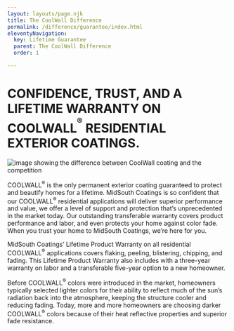 ```yaml
---
layout: layouts/page.njk
title: The CoolWall Difference
permalink: /difference/guarantee/index.html
eleventyNavigation:
  key: Lifetime Guarantee
  parent: The CoolWall Difference
  order: 1

---
```


# CONFIDENCE, TRUST, AND A LIFETIME WARRANTY ON COOLWALL<sup><sup>&reg;</sup></sup> RESIDENTIAL EXTERIOR COATINGS. 

<div class="grid-container floor-and-deck">
<div class="right">

<p class="bleed-right">
<img alt="image showing the difference between CoolWall coating and the competition" src="/static/img/MSC-lifetimeguarantee-inset.jpg">
</p>
</div>
<div class="left">

COOLWALL<sup>&reg;</sup> is the only permanent exterior coating guaranteed to protect and beautify homes for a lifetime. MidSouth Coatings is so confident that our COOLWALL<sup>&reg;</sup> residential applications will deliver superior performance and value, we offer a level of support and protection that’s unprecedented in the market today. Our outstanding transferable warranty covers product performance and labor, and even protects your home against color fade. When you trust your home to MidSouth Coatings, we’re here for you. 

MidSouth Coatings’ Lifetime Product Warranty on all residential COOLWALL<sup>&reg;</sup> applications covers flaking, peeling, blistering, chipping, and fading. This Lifetime Product Warranty also includes with a three-year warranty on labor and a transferable five-year option to a new homeowner.

Before COOLWALL<sup>&reg;</sup> colors were introduced in the market, homeowners typically selected lighter colors for their ability to reflect much of the sun’s radiation back into the atmosphere, keeping the structure cooler and reducing fading. Today, more and more homeowners are choosing darker COOLWALL<sup>&reg;</sup> colors because of their heat reflective properties and superior fade resistance. 

</div>
</div>